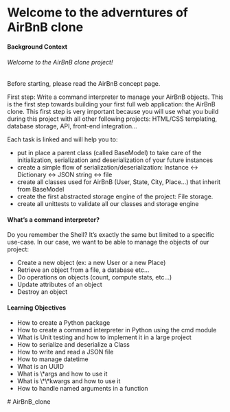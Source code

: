 <h1>Welcome to the adverntures of AirBnB clone</h1>
<h4>Background Context</h4>
<h6>Welcome to the AirBnB clone project!</h6>
Before starting, please read the AirBnB concept page.

First step: Write a command interpreter to manage your AirBnB objects.
This is the first step towards building your first full web application: the AirBnB clone. This first step is very important because you will use what you build during this project with all other following projects: HTML/CSS templating, database storage, API, front-end integration…

Each task is linked and will help you to:
<ul>
<li>put in place a parent class (called BaseModel) to take care of the initialization, serialization and deserialization of your future instances</li>
<li>create a simple flow of serialization/deserialization: Instance <-> Dictionary <-> JSON string <-> file</li>
<li>create all classes used for AirBnB (User, State, City, Place…) that inherit from BaseModel</li>
<li>create the first abstracted storage engine of the project: File storage.</li>
<li>create all unittests to validate all our classes and storage engine</li>
</ul>
<h4>What’s a command interpreter?</h4>
Do you remember the Shell? It’s exactly the same but limited to a specific use-case. In our case, we want to be able to manage the objects of our project:
<ul>
<li>Create a new object (ex: a new User or a new Place)</li>
<li>Retrieve an object from a file, a database etc…</li>
<li>Do operations on objects (count, compute stats, etc…)</li>
<li>Update attributes of an object</li>
<li>Destroy an object</li>
</ul>
<h4>Learning Objectives</h4>
<ul>
<li>How to create a Python package</li>
<li>How to create a command interpreter in Python using the cmd module</li>
<li>What is Unit testing and how to implement it in a large project</li>
<li>How to serialize and deserialize a Class</li>
<li>How to write and read a JSON file</li>
<li>How to manage datetime</li>
<li>What is an UUID</li>
<li>What is \*args and how to use it</li>
<li>What is \*\*kwargs and how to use it</li>
<li>How to handle named arguments in a function</li>
</ul>
# AirBnB_clone
